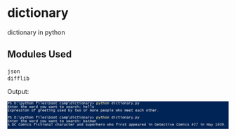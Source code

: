 # dictionary
dictionary in python

## Modules Used
```
json
difflib
```

Output:

<img src="images\1.jpg">
